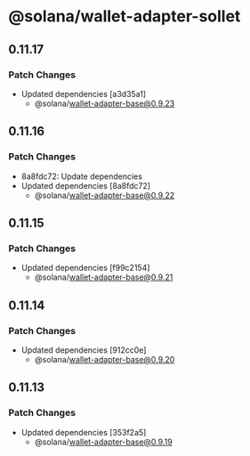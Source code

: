 # @solana/wallet-adapter-sollet

## 0.11.17

### Patch Changes

-   Updated dependencies [a3d35a1]
    -   @solana/wallet-adapter-base@0.9.23

## 0.11.16

### Patch Changes

-   8a8fdc72: Update dependencies
-   Updated dependencies [8a8fdc72]
    -   @solana/wallet-adapter-base@0.9.22

## 0.11.15

### Patch Changes

-   Updated dependencies [f99c2154]
    -   @solana/wallet-adapter-base@0.9.21

## 0.11.14

### Patch Changes

-   Updated dependencies [912cc0e]
    -   @solana/wallet-adapter-base@0.9.20

## 0.11.13

### Patch Changes

-   Updated dependencies [353f2a5]
    -   @solana/wallet-adapter-base@0.9.19
